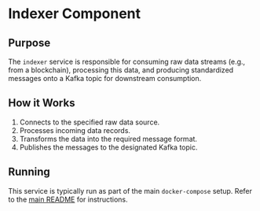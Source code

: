 # Indexer Component

## Purpose

The `indexer` service is responsible for consuming raw data streams (e.g., from a blockchain), processing this data, and producing standardized messages onto a Kafka topic for downstream consumption.

## How it Works

1.  Connects to the specified raw data source.
2.  Processes incoming data records.
3.  Transforms the data into the required message format.
4.  Publishes the messages to the designated Kafka topic.

## Running

This service is typically run as part of the main `docker-compose` setup. Refer to the [main README](../README.md) for instructions.
